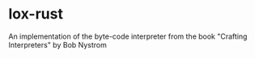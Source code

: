 # lox-rust
An implementation of the byte-code interpreter from the book "Crafting Interpreters" by Bob Nystrom
